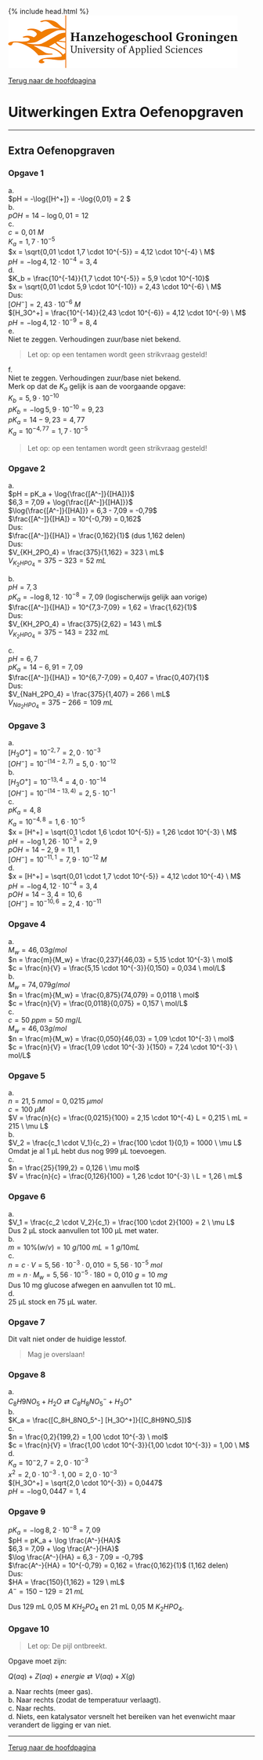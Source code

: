 {% include head.html %}
![Hanze](../hanze/hanze.png)

[Terug naar de hoofdpagina ](../index.md)

# Uitwerkingen Extra Oefenopgraven

---

## Extra Oefenopgraven

### Opgave 1

a.  
$pH = -\log{[H^+]} = -\log{0,01} = 2 $  
b.  
$pOH = 14 - \log{0,01} = 12$  
c.  
$c = 0,01 \ M$  
$K_a = 1,7 \cdot 10^{-5}$  
$x = \sqrt{0,01 \cdot 1,7 \cdot 10^{-5}} = 4,12 \cdot 10^{-4} \ M$  
$pH = -\log{4,12 \cdot 10^{-4}} = 3,4$  
d.  
$K_b = \frac{10^{-14}}{1,7 \cdot 10^{-5}} = 5,9 \cdot 10^{-10}$  
$x = \sqrt{0,01 \cdot 5,9 \cdot 10^{-10}} = 2,43 \cdot 10^{-6} \ M$  
Dus:  
$[OH^-] = 2,43 \cdot 10^{-6} \ M$  
$[H_3O^+] = \frac{10^{-14}}{2,43 \cdot 10^{-6}} = 4,12 \cdot 10^{-9} \ M$  
$pH = -\log{4,12 \cdot 10^{-9}} = 8,4$  
e.  
Niet te zeggen. Verhoudingen zuur/base niet bekend.  
>Let op: op een tentamen wordt geen strikvraag gesteld!

f.  
Niet te zeggen. Verhoudingen zuur/base niet bekend.  
Merk op dat de $K_a$ gelijk is aan de voorgaande opgave:  
$K_b = 5,9 \cdot 10^{-10}$  
$pK_b = -\log{5,9 \cdot 10^{-10}} = 9,23$  
$pK_a = 14 - 9,23 = 4,77$  
$K_a = 10^{-4,77} = 1,7 \cdot 10^{-5}$  
>Let op: op een tentamen wordt geen strikvraag gesteld!

### Opgave 2

a.  
$pH = pK_a + \log{\frac{[A^-]}{[HA]}}$  
$6,3 = 7,09 + \log{\frac{[A^-]}{[HA]}}$  
$\log{\frac{[A^-]}{[HA]}} = 6,3 - 7,09 = -0,79$  
$\frac{[A^-]}{[HA]} = 10^{-0,79} = 0,162$  
Dus:  
$\frac{[A^-]}{[HA]} = \frac{0,162}{1}$ (dus 1,162 delen)  
Dus:  
$V_{KH_2PO_4} = \frac{375}{1,162} = 323 \ mL$  
$V_{K_2HPO_4} = 375 - 323 = 52 \ mL$  

b.  
$pH = 7,3$  
$pK_a = -\log{8,12 \cdot 10^{-8}} = 7,09$ (logischerwijs gelijk aan vorige)  
$\frac{[A^-]}{[HA]} = 10^{7,3-7,09} = 1,62 = \frac{1,62}{1}$  
Dus:  
$V_{KH_2PO_4} = \frac{375}{2,62} = 143 \ mL$  
$V_{K_2HPO_4} = 375 - 143 = 232 \ mL$  

c.  
$pH = 6,7$  
$pK_a = 14 - 6,91 = 7,09$  
$\frac{[A^-]}{[HA]} = 10^{6,7-7,09} = 0,407 = \frac{0,407}{1}$  
Dus:  
$V_{NaH_2PO_4} = \frac{375}{1,407} = 266 \ mL$  
$V_{Na_2HPO_4} = 375 - 266 = 109 \ mL$  

### Opgave 3

a.  
$[H_3O^+] = 10^{-2,7} = 2,0 \cdot 10^{-3}$  
$[OH^-] = 10^{-(14-2,7)} = 5,0 \cdot 10^{-12}$  
b.  
$[H_3O^+] = 10^{-13,4} = 4,0 \cdot 10^{-14}$  
$[OH^-] = 10^{-(14-13,4)} = 2,5 \cdot 10^{-1}$  
c.  
$pK_a = 4,8$  
$K_a = 10^{-4,8} = 1,6 \cdot 10^{-5}$  
$x = [H^+] = \sqrt{0,1 \cdot 1,6 \cdot 10^{-5}} = 1,26 \cdot 10^{-3} \ M$  
$pH = -\log{1,26 \cdot 10^{-3}} = 2,9$  
$pOH = 14 - 2,9 = 11,1$  
$[OH^-] = 10^{-11,1} = 7,9 \cdot 10^{-12} \ M$  
d.  
$x = [H^+] = \sqrt{0,01 \cdot 1,7 \cdot 10^{-5}} = 4,12 \cdot 10^{-4} \ M$  
$pH = -\log{4,12 \cdot 10^{-4}} = 3,4$  
$pOH = 14 - 3,4 = 10,6$  
$[OH^-] = 10^{-10,6} = 2,4 \cdot 10^{-11}$  

### Opgave 4

a.  
$M_w = 46,03 g/mol$  
$n = \frac{m}{M_w} = \frac{0,237}{46,03} = 5,15 \cdot 10^{-3} \ mol$  
$c = \frac{n}{V} = \frac{5,15 \cdot 10^{-3}}{0,150} = 0,034 \ mol/L$  
b.  
$M_w = 74,079 g/mol$  
$n = \frac{m}{M_w} = \frac{0,875}{74,079} = 0,0118 \ mol$  
$c = \frac{n}{V} = \frac{0,0118}{0,075} = 0,157 \ mol/L$  
c.  
$c = 50 \ ppm = 50 \ mg/L$  
$M_w = 46,03 g/mol$  
$n = \frac{m}{M_w} = \frac{0,050}{46,03} = 1,09 \cdot 10^{-3} \ mol$  
$c = \frac{n}{V} = \frac{1,09 \cdot 10^{-3} }{150} = 7,24 \cdot 10^{-3} \ mol/L$  

### Opgave 5

a.  
$n = 21,5 \ nmol = 0,0215 \ \mu mol$  
$c = 100 \ \mu M$  
$V = \frac{n}{c} = \frac{0,0215}{100} = 2,15 \cdot 10^{-4} L = 0,215 \ mL = 215 \ \mu L$  
b.  
$V_2 = \frac{c_1 \cdot V_1}{c_2} = \frac{100  \cdot 1}{0,1} = 1000 \ \mu L$  
Omdat je al 1 μL hebt dus nog 999 μL toevoegen.  
c.  
$n = \frac{25}{199,2} = 0,126 \ \mu mol$  
$V = \frac{n}{c} = \frac{0,126}{100} = 1,26 \cdot 10^{-3} \ L = 1,26 \ mL$  

### Opgave 6
a.  
$V_1 = \frac{c_2 \cdot V_2}{c_1} = \frac{100 \cdot 2}{100} = 2 \ \mu L$  
Dus 2 μL stock aanvullen tot 100 μL met water.  
b.  
$m = 10\% (w/v) = 10 \ g/100 \ mL = 1 \ g/10 mL$  
c.  
$n = c \cdot V = 5,56 \cdot 10^{-3} \cdot 0,010 = 5,56 \cdot 10^{-5}\ mol$  
$m = n \cdot M_w = 5,56 \cdot 10^{-5} \cdot 180 = 0,010 \ g = 10 \ mg$  
Dus 10 mg glucose afwegen en aanvullen tot 10 mL.  
d.  
25 μL stock en 75 μL water.  

### Opgave 7

Dit valt niet onder de huidige lesstof.  
> Mag je overslaan!

### Opgave 8

a.  
$C_8H9NO_5 + H_2O \rightleftarrows C_8H_8NO_5^- + H_3O^+$  
b.  
$K_a = \frac{[C_8H_8NO_5^-] [H_3O^+]}{[C_8H9NO_5]}$  
c.  
$n = \frac{0,2}{199,2} = 1,00 \cdot 10^{-3} \ mol$  
$c = \frac{n}{V} = \frac{1,00 \cdot 10^{-3}}{1,00 \cdot 10^{-3}} = 1,00 \ M$  
d.  
$K_a = 10^-2,7 = 2,0 \cdot 10^{-3}$  
$x^2 = 2,0 \cdot 10^{-3} \cdot 1,00 = 2,0 \cdot 10^{-3}$  
$[H_3O^+] = \sqrt{2,0 \cdot 10^{-3}} = 0,0447$  
$pH = -\log{0,0447} = 1,4$  

### Opgave 9

$pK_a = -\log{8,2 \cdot 10^{-8}} = 7,09$  
$pH = pK_a + \log \frac{A^-}{HA}$  
$6,3 = 7,09 + \log \frac{A^-}{HA}$  
$\log \frac{A^-}{HA} = 6,3 - 7,09 = -0,79$  
$\frac{A^-}{HA} = 10^{-0,79} = 0,162 = \frac{0,162}{1}$ (1,162 delen)  
Dus:  
$HA = \frac{150}{1,162} = 129 \ mL$  
$A^- = 150 - 129 = 21 \ mL$  

Dus 129 mL  0,05 M $KH_2PO_4$ en 21 mL 0,05 M $K_2HPO_4$.  

### Opgave 10

>Let op: De pijl ontbreekt.

Opgave moet zijn:

$Q(aq) + Z(aq) + energie \rightleftarrows V(aq) + X(g)$  

a. Naar rechts (meer gas).  
b. Naar rechts (zodat de temperatuur verlaagt).  
c. Naar rechts.  
d. Niets, een katalysator versnelt het bereiken van het evenwicht maar verandert de ligging er van niet.  

---

[Terug naar de hoofdpagina ](../index.md)
